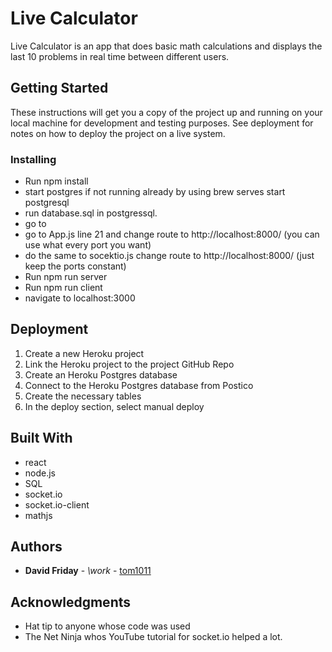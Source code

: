 # Live Calculator 

Live Calculator is an app that does basic math calculations  and displays the last 10 problems in real time between different users.


## Getting Started

These instructions will get you a copy of the project up and running on your local machine for development and testing purposes. See deployment for notes on how to deploy the project on a live system. 

### Installing

* Run npm install
* start postgres if not running already by using brew serves start postgresql
* run database.sql in postgressql.
* go to 
* go to App.js line 21 and change route to http://localhost:8000/ (you can use what every port you want)
* do the same to socektio.js change route to http://localhost:8000/ (just keep the ports constant)
* Run npm run server
* Run npm run client
* navigate to localhost:3000

## Deployment

1. Create a new Heroku project
2. Link the Heroku project to the project GitHub Repo
3. Create an Heroku Postgres database
4. Connect to the Heroku Postgres database from Postico
5. Create the necessary tables
7. In the deploy section, select manual deploy


## Built With

* react
* node.js
* SQL
* socket.io
* socket.io-client
* mathjs

## Authors

* **David Friday** - *\work* - [tom1011](https://github.com/tom1011)

## Acknowledgments

* Hat tip to anyone whose code was used
* The Net Ninja whos YouTube tutorial for socket.io helped a lot.
